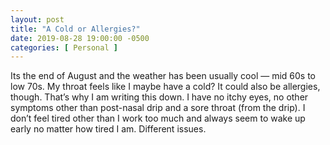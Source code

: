 ```yaml
---
layout: post
title: "A Cold or Allergies?"
date: 2019-08-28 19:00:00 -0500
categories: [ Personal ]
---
```


Its the end of August and the weather has been usually cool — mid 60s to low 70s. My throat feels like I maybe have a cold? It could also be allergies, though. That’s why I am writing this down. I have no itchy eyes, no other symptoms other than post-nasal drip and a sore throat (from the drip). I don’t feel tired other than I work too much and always seem to wake up early no matter how tired I am. Different issues. 
